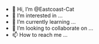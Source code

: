 - 👋 Hi, I’m @Eastcoast-Cat
- 👀 I’m interested in ...
- 🌱 I’m currently learning ...
- 💞️ I’m looking to collaborate on ...
- 📫 How to reach me ...

<!---
Eastcoast-Cat/Eastcoast-Cat is a ✨ special ✨ repository because its `README.md` (this file) appears on your GitHub profile.
You can click the Preview link to take a look at your changes.
--->
